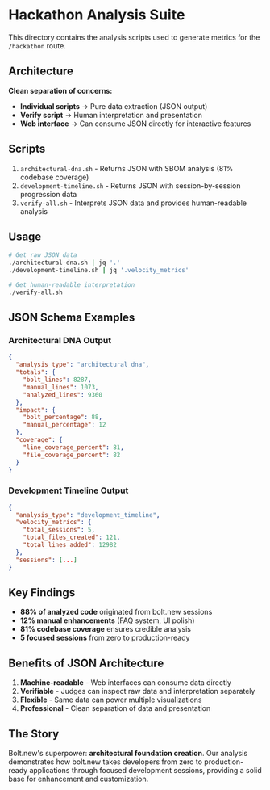 # Hackathon Analysis Suite

This directory contains the analysis scripts used to generate metrics for the `/hackathon` route.

## Architecture

**Clean separation of concerns:**
- **Individual scripts** → Pure data extraction (JSON output)
- **Verify script** → Human interpretation and presentation  
- **Web interface** → Can consume JSON directly for interactive features

## Scripts

1. `architectural-dna.sh` - Returns JSON with SBOM analysis (81% codebase coverage)
2. `development-timeline.sh` - Returns JSON with session-by-session progression data
3. `verify-all.sh` - Interprets JSON data and provides human-readable analysis

## Usage

```bash
# Get raw JSON data
./architectural-dna.sh | jq '.'
./development-timeline.sh | jq '.velocity_metrics'

# Get human-readable interpretation
./verify-all.sh
```

## JSON Schema Examples

### Architectural DNA Output
```json
{
  "analysis_type": "architectural_dna",
  "totals": {
    "bolt_lines": 8287,
    "manual_lines": 1073,
    "analyzed_lines": 9360
  },
  "impact": {
    "bolt_percentage": 88,
    "manual_percentage": 12
  },
  "coverage": {
    "line_coverage_percent": 81,
    "file_coverage_percent": 82
  }
}
```

### Development Timeline Output
```json
{
  "analysis_type": "development_timeline",
  "velocity_metrics": {
    "total_sessions": 5,
    "total_files_created": 121,
    "total_lines_added": 12982
  },
  "sessions": [...]
}
```

## Key Findings

- **88% of analyzed code** originated from bolt.new sessions
- **12% manual enhancements** (FAQ system, UI polish)
- **81% codebase coverage** ensures credible analysis
- **5 focused sessions** from zero to production-ready

## Benefits of JSON Architecture

1. **Machine-readable** - Web interfaces can consume data directly
2. **Verifiable** - Judges can inspect raw data and interpretation separately
3. **Flexible** - Same data can power multiple visualizations
4. **Professional** - Clean separation of data and presentation

## The Story

Bolt.new's superpower: **architectural foundation creation**. Our analysis demonstrates how bolt.new takes developers from zero to production-ready applications through focused development sessions, providing a solid base for enhancement and customization.
